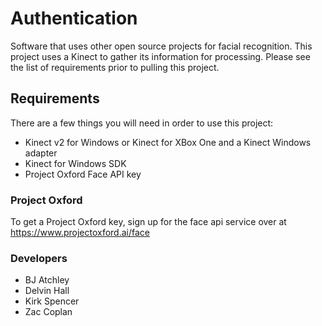# Authentication
Software that uses other open source projects for facial recognition. This project uses a Kinect to gather its information for processing. Please see the list of requirements prior to pulling this project.

## Requirements

There are a few things you will need in order to use this project:
- Kinect v2 for Windows or Kinect for XBox One and a Kinect Windows adapter
- Kinect for Windows SDK
- Project Oxford Face API key

### Project Oxford
To get a Project Oxford key, sign up for the face api service over at https://www.projectoxford.ai/face

### Developers
- BJ Atchley
- Delvin Hall
- Kirk Spencer
- Zac Coplan
